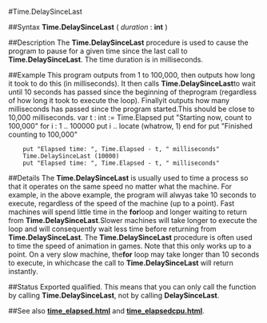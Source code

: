 
#Time.DelaySinceLast

##Syntax
**Time.DelaySinceLast** ( *duration* : **int** )

##Description
The **Time.DelaySinceLast** procedure is used to cause the program to pause for a given time since the last call to **Time.DelaySinceLast**. The time duration is in milliseconds.

##Example
This program outputs from 1 to 100,000, then outputs how long it took to do this (in milliseconds). It then calls **Time.DelaySinceLast**to wait until 10 seconds has passed since the beginning of theprogram (regardless of how long it took to execute the loop). Finallyit outputs how many milliseconds has passed since the program started.This should be close to 10,000 milliseconds.
        var t : int := Time.Elapsed
        put "Starting now, count to 100,000"
        for i : 1 .. 100000
            put i ..
            locate (whatrow, 1)
        end for
        put "Finished counting to 100,000"
        
        put "Elapsed time: ", Time.Elapsed - t, " milliseconds"
        Time.DelaySinceLast (10000)
        put "Elapsed time: ", Time.Elapsed - t, " milliseconds"
    
##Details
The **Time.DelaySinceLast** is usually used to time a process so that it operates on the same speed no matter what the machine. For example, in the above example, the program will alwyas take 10 seconds to execute, regardless of the speed of the machine (up to a point). Fast machines will spend little time in the **for**loop and longer waiting to return from **Time.DelaySinceLast**.Slower machines will take longer to execute the loop and will consequently wait less time before returning from **Time.DelaySinceLast**.
The **Time.DelaySinceLast** procedure is often used to time the speed of animation in games.
Note that this only works up to a point. On a very slow machine, the**for** loop may take longer than 10 seconds to execute, in whichcase the call to **Time.DelaySinceLast** will return instantly.

##Status
Exported qualified.
This means that you can only call the function by calling **Time.DelaySinceLast**, not by calling **DelaySinceLast**.

##See also
**[time_elapsed.html](Time.Elapsed)** and **[time_elapsedcpu.html](Time.ElapsedCPU)**.
